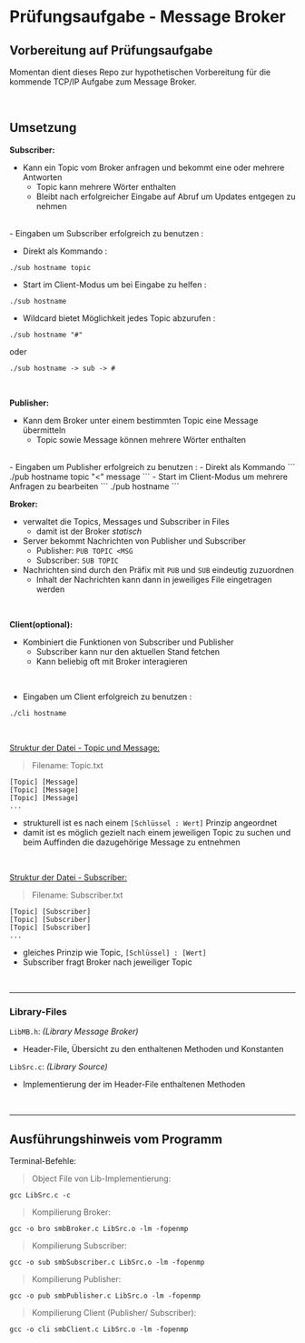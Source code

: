 # Prüfungsaufgabe - Message Broker

## Vorbereitung auf Prüfungsaufgabe

Momentan dient dieses Repo zur hypothetischen Vorbereitung 
für die kommende TCP/IP Aufgabe zum Message Broker.

<br>

## Umsetzung

**Subscriber:**
- Kann ein Topic vom Broker anfragen und bekommt eine oder mehrere Antworten
  - Topic kann mehrere Wörter enthalten
  - Bleibt nach erfolgreicher Eingabe auf Abruf um Updates entgegen zu nehmen
<br>
- Eingaben um Subscriber erfolgreich zu benutzen :
  
- Direkt als Kommando :
```
./sub hostname topic
```
- Start im Client-Modus um bei Eingabe zu helfen :
```
./sub hostname
```
- Wildcard bietet Möglichkeit jedes Topic abzurufen :
```
./sub hostname "#"
```
oder
```
./sub hostname -> sub -> #
```
<br>

**Publisher:**
- Kann dem Broker unter einem bestimmten Topic eine Message übermitteln
  - Topic sowie Message können mehrere Wörter enthalten
<br>
- Eingaben um Publisher erfolgreich zu benutzen :
  - Direkt als Kommando
```
./pub hostname topic "<" message
```
- Start im Client-Modus um mehrere Anfragen zu bearbeiten
```
./pub hostname
```

<br>

**Broker:**
- verwaltet die Topics, Messages und Subscriber in Files
  - damit ist der Broker *statisch*
- Server bekommt Nachrichten von Publisher und Subscriber
  - Publisher: `PUB TOPIC <MSG`
  - Subscriber: `SUB TOPIC` 
- Nachrichten sind durch den Präfix mit `PUB` und `SUB` eindeutig zuzuordnen
  - Inhalt der Nachrichten kann dann in jeweiliges File eingetragen werden

<br>

**Client(optional):**
- Kombiniert die Funktionen von Subscriber und Publisher
  - Subscriber kann nur den aktuellen Stand fetchen
  - Kann beliebig oft mit Broker interagieren
  
<br>

- Eingaben um Client erfolgreich zu benutzen :
```
./cli hostname
```

<br>

<u>Struktur der Datei - Topic und Message:</u>
> Filename: Topic.txt

    [Topic] [Message]
    [Topic] [Message]
    [Topic] [Message]
    ...

- strukturell ist es nach einem `[Schlüssel : Wert]` Prinzip angeordnet
- damit ist es möglich gezielt nach einem jeweiligen Topic zu suchen und beim Auffinden die dazugehörige Message zu entnehmen

<br>

<u>Struktur der Datei - Subscriber:</u>
> Filename: Subscriber.txt

    [Topic] [Subscriber]
    [Topic] [Subscriber]
    [Topic] [Subscriber]
    ...

- gleiches Prinzip wie Topic, `[Schlüssel] : [Wert]`
- Subscriber fragt Broker nach jeweiliger Topic

<br>

* * *




### Library-Files

`LibMB.h`: *(Library Message Broker)*
- Header-File, Übersicht zu den enthaltenen Methoden und Konstanten

`LibSrc.c`: *(Library Source)*
- Implementierung der im Header-File enthaltenen Methoden

<br>

* * *

## Ausführungshinweis vom Programm

Terminal-Befehle:

> Object File von Lib-Implementierung:

```
gcc LibSrc.c -c
```

> Kompilierung Broker:

```
gcc -o bro smbBroker.c LibSrc.o -lm -fopenmp
```

> Kompilierung Subscriber:

```
gcc -o sub smbSubscriber.c LibSrc.o -lm -fopenmp
```

> Kompilierung Publisher:

```
gcc -o pub smbPublisher.c LibSrc.o -lm -fopenmp
```

> Kompilierung Client (Publisher/ Subscriber):

```
gcc -o cli smbClient.c LibSrc.o -lm -fopenmp
```

